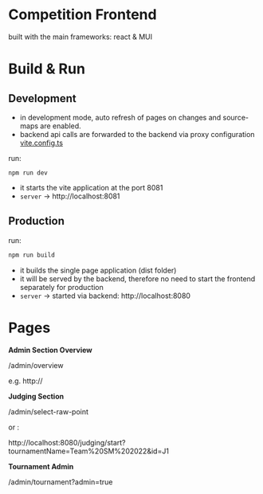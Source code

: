 # Competition Frontend

built with the main frameworks: react & MUI

# Build & Run

## Development

- in development mode, auto refresh of pages on changes and source-maps are enabled.
- backend api calls are forwarded to the backend via proxy configuration [vite.config.ts](./vite.config.ts)

run:

```
npm run dev
```

- it starts the vite application at the port 8081
- `server` -> http://localhost:8081

## Production

run:

```sh
npm run build
```

- it builds the single page application (dist folder)
- it will be served by the backend, therefore no need to start the frontend separately for production
- `server` -> started via backend: http://localhost:8080

# Pages

**Admin Section Overview** 

<server>/admin/overview

e.g. http://


**Judging Section**

<server>/admin/select-raw-point

or :

http://localhost:8080/judging/start?tournamentName=Team%20SM%202022&id=J1

**Tournament Admin**

<server>/admin/tournament?admin=true